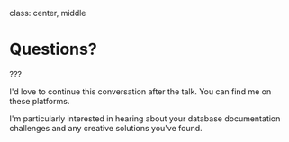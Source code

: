 class: center, middle

# Questions?


???

I'd love to continue this conversation after the talk. You can find me on these platforms.

I'm particularly interested in hearing about your database documentation challenges and any creative solutions you've found.
